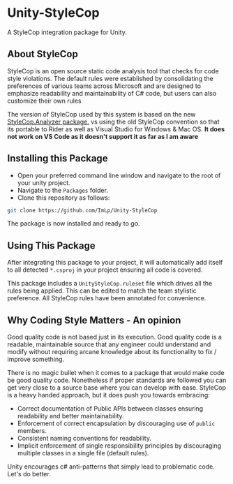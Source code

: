 # Unity-StyleCop

A StyleCop integration package for Unity.

## About StyleCop

StyleCop is an open source static code analysis tool that checks for code style
violations. The default rules were established by consolidating the preferences
of various teams across Microsoft and are designed to emphasize readability and
maintainability of C# code, but users can also customize their own rules

The version of StyleCop used by this system is based on the new [StyleCop.Analyzer
package.](https://github.com/DotNetAnalyzers/StyleCopAnalyzers) vs using the old
StyleCop convention so that its portable to Rider as well as Visual Studio for
Windows & Mac OS. **It does not work on VS Code as it doesn't support it as**
**far as I am aware**

## Installing this Package

- Open your preferred command line window and navigate to the root of your unity
project.
- Navigate to the `Packages` folder.
- Clone this repository as follows:

```bash
git clone https://github.com/ImLp/Unity-StyleCop
```

The package is now installed and ready to go.

## Using This Package

After integrating this package to your project, it will automatically add itself
to all detected `*.csproj` in your project ensuring all code is covered.

This package includes a `UnityStyleCop.ruleset` file which drives all the rules
being applied. This can be edited to match the team stylistic preference.
All StyleCop rules have been annotated for convenience.

## Why Coding Style Matters - An opinion

Good quality code is not based just in its execution. Good quality code is a readable,
maintainable source that any engineer could understand and modify without requiring
arcane knowledge about its functionality to fix / improve something.

There is no magic bullet when it comes to a package that would make code be good
quality code. Nonetheless if proper standards are followed you can get very close
to a source base where you can develop with ease. StyleCop is a heavy handed approach,
but it does push you towards embracing:

- Correct documentation of Public APIs between classes ensuring readability and
better maintainability.
- Enforcement of correct encapsulation by discouraging use of `public` members.
- Consistent naming conventions for readability.
- Implicit enforcement of single responsibility principles by discouraging multiple
classes in a single file (default rules).

Unity encourages c# anti-patterns that simply lead to problematic code. Let's do
better.